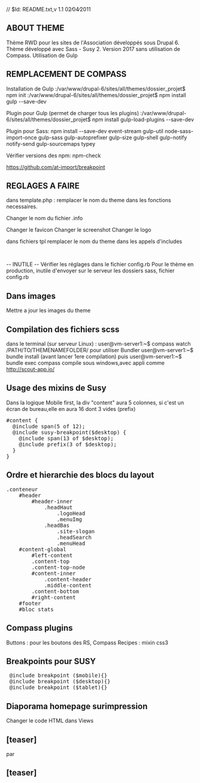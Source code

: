 // $Id: README.txt,v 1.1 02∕04∕2011

ABOUT THEME
-----------

Thème RWD pour les sites de l'Association développés sous Drupal 6.
Thème développé avec Sass - Susy 2. Version 2017 sans utilisation de Compass.
Utilisation de Gulp

REMPLACEMENT DE COMPASS
----------------------------------
Installation de Gulp
:/var/www/drupal-6/sites/all/themes/dossier_projet$ npm init
:/var/www/drupal-6/sites/all/themes/dossier_projet$ npm install gulp --save-dev

Plugin pour Gulp (permet de charger tous les plugins)
:/var/www/drupal-6/sites/all/themes/dossier_projet$ npm install gulp-load-plugins --save-dev

Plugin pour Sass:
npm install --save-dev  event-stream gulp-util node-sass-import-once gulp-sass  gulp-autoprefixer gulp-size gulp-shell gulp-notify notify-send gulp-sourcemaps typey

Vérifier versions des npm:
npm-check

https://github.com/at-import/breakpoint

REGLAGES A FAIRE
----------------

dans template.php :
remplacer le nom du theme dans les fonctions necessaires.

Changer le nom du fichier .info

Changer le favicon
Changer le screenshot
Changer le logo

dans fichiers tpl
remplacer le nom du theme dans les appels d'includes
<pre>
 <?php
$theme_path = drupal_get_path('theme', 'starterd6_pf_rwd'); //Nom du thème idem nom du fichier .info
include ($theme_path.'/chemin/vers/fichier.php');
?>
</pre>

-- INUTILE --
Vérifier les réglages dans le fichier config.rb
Pour le thème en production, inutile d'envoyer sur le serveur les dossiers sass, fichier config.rb

Dans images
-----------

Mettre a jour les images du theme

Compilation des fichiers scss
-----------------------------
dans le terminal (sur serveur Linux) :
user@vm-server1:~$ compass watch /PATH/TO/THEMENAMEFOLDER/
pour utiliser Bundler
user@vm-server1:~$ bundle install (avant lancer 1ere compilation)
puis
user@vm-server1:~$ bundle exec compass compile
sous windows,avec appli comme 
http://scout-app.io/

Usage des mixins de Susy
------------------------
Dans la logique Mobile first, la div "content" aura 5 colonnes, si c'est un écran de bureau,elle en aura 16 dont
3 vides (prefix)
<pre>
#content {
  @include span(5 of 12);
  @include susy-breakpoint($desktop) {
    @include span(13 of $desktop);
    @include prefix(3 of $desktop);
  }
}
</pre>
Ordre et hierarchie des blocs du layout
-------------------------
<pre>
.conteneur
    #header
        #header-inner
            .headHaut
                .logoHead
                .menuImg
            .headBas
                .site-slogan
                .headSearch
                .menuHead
    #content-global
        #left-content
        .content-top
        .content-top-node
        #content-inner
            .content-header
            .middle-content
        .content-bottom
        #right-content
    #footer
    #bloc_stats
</pre>

Compass plugins
---------------

Buttons : pour les boutons des RS,
Compass Recipes : mixin css3

 Breakpoints pour SUSY
----------------------------------
<pre>
 @include breakpoint ($mobile){}
 @include breakpoint ($desktop){}
 @include breakpoint ($tablet){}
</pre>

Diaporama homepage surimpression
------------------------------------
Changer le code HTML dans Views 
<div id="transparency"></div>
<div id="contenu-diapo">
<h2>[teaser]</h2>
</div>
par 
<div id="transparency">
<h2>[teaser]</h2>
</div>